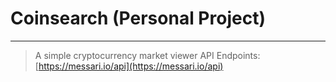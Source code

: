 # Coinsearch (Personal Project)
---

> A simple cryptocurrency market viewer
> API Endpoints: [https://messari.io/api](https://messari.io/api) 